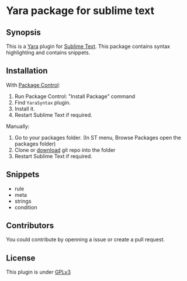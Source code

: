 # Yara package for sublime text

## Synopsis

This is a [Yara](http://plusvic.github.io/yara) plugin for
[Sublime Text](http://www.sublimetext.com).
This package contains syntax highlighting and contains snippets.

## Installation

With [Package Control](https://packagecontrol.io):

1. Run Package Control: "Install Package" command
2. Find `YaraSyntax` plugin.
3. Install it.
4. Restart Sublime Text if required.

Manually:

1. Go to your packages folder. (In ST menu, Browse Packages open the packages
folder)
2. Clone or [download](https://github.com/nyx0/YaraSyntax/archive/master.zip)
git repo into the folder
3. Restart Sublime Text if required.

## Snippets

* rule
* meta
* strings
* condition

## Contributors

You could contribute by openning a issue or create a pull request.

## License

This plugin is under [GPLv3](LICENSE.txt)
